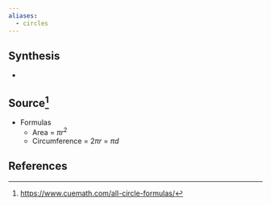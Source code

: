 ```yaml
---
aliases:
  - circles
---
```

## Synthesis
- 
## Source[^1]
- Formulas
	- Area = $\pi r^2$
	- Circumference = $2\pi r$ = $\pi d$ 
## References

[^1]: https://www.cuemath.com/all-circle-formulas/